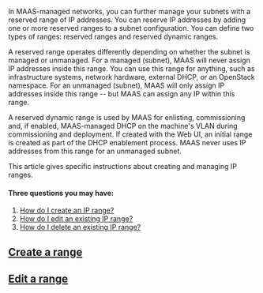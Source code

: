 <!-- deb-2-7-cli
||2.7|2.8|2.9|
|-----:|:-----:|:-----:|:-----:|
|Snap|[CLI](/t/ip-ranges/2754) ~ [UI](/t/ip-ranges/2755)|[CLI](/t/ip-ranges/2756) ~ [UI](/t/ip-ranges/2757)|[CLI](/t/ip-ranges/2758) ~ [UI](/t/ip-ranges/2759)|
|Packages|CLI ~ [UI](/t/ip-ranges/2761)|[CLI](/t/ip-ranges/2762) ~ [UI](/t/ip-ranges/2763)|[CLI](/t/ip-ranges/2764) ~ [UI](/t/ip-ranges/2765)|
 deb-2-7-cli -->

<!-- deb-2-7-ui
||2.7|2.8|2.9|
|-----:|:-----:|:-----:|:-----:|
|Snap|[CLI](/t/ip-ranges/2754) ~ [UI](/t/ip-ranges/2755)|[CLI](/t/ip-ranges/2756) ~ [UI](/t/ip-ranges/2757)|[CLI](/t/ip-ranges/2758) ~ [UI](/t/ip-ranges/2759)|
|Packages|[CLI](/t/ip-ranges/2760) ~ UI|[CLI](/t/ip-ranges/2762) ~ [UI](/t/ip-ranges/2763)|[CLI](/t/ip-ranges/2764) ~ [UI](/t/ip-ranges/2765)|
 deb-2-7-ui -->

<!-- deb-2-8-cli
||2.7|2.8|2.9|
|-----:|:-----:|:-----:|:-----:|
|Snap|[CLI](/t/ip-ranges/2754) ~ [UI](/t/ip-ranges/2755)|[CLI](/t/ip-ranges/2756) ~ [UI](/t/ip-ranges/2757)|[CLI](/t/ip-ranges/2758) ~ [UI](/t/ip-ranges/2759)|
|Packages|[CLI](/t/ip-ranges/2760) ~ [UI](/t/ip-ranges/2761)|CLI ~ [UI](/t/ip-ranges/2763)|[CLI](/t/ip-ranges/2764) ~ [UI](/t/ip-ranges/2765)|
 deb-2-8-cli -->

<!-- deb-2-8-ui
||2.7|2.8|2.9|
|-----:|:-----:|:-----:|:-----:|
|Snap|[CLI](/t/ip-ranges/2754) ~ [UI](/t/ip-ranges/2755)|[CLI](/t/ip-ranges/2756) ~ [UI](/t/ip-ranges/2757)|[CLI](/t/ip-ranges/2758) ~ [UI](/t/ip-ranges/2759)|
|Packages|[CLI](/t/ip-ranges/2760) ~ [UI](/t/ip-ranges/2761)|[CLI](/t/ip-ranges/2762) ~ UI|[CLI](/t/ip-ranges/2764) ~ [UI](/t/ip-ranges/2765)|
 deb-2-8-ui -->

<!-- deb-2-9-cli
||2.7|2.8|2.9|
|-----:|:-----:|:-----:|:-----:|
|Snap|[CLI](/t/ip-ranges/2754) ~ [UI](/t/ip-ranges/2755)|[CLI](/t/ip-ranges/2756) ~ [UI](/t/ip-ranges/2757)|[CLI](/t/ip-ranges/2758) ~ [UI](/t/ip-ranges/2759)|
|Packages|[CLI](/t/ip-ranges/2760) ~ [UI](/t/ip-ranges/2761)|[CLI](/t/ip-ranges/2762) ~ [UI](/t/ip-ranges/2763)|CLI ~ [UI](/t/ip-ranges/2765)|
 deb-2-9-cli -->

<!-- deb-2-9-ui
||2.7|2.8|2.9|
|-----:|:-----:|:-----:|:-----:|
|Snap|[CLI](/t/ip-ranges/2754) ~ [UI](/t/ip-ranges/2755)|[CLI](/t/ip-ranges/2756) ~ [UI](/t/ip-ranges/2757)|[CLI](/t/ip-ranges/2758) ~ [UI](/t/ip-ranges/2759)|
|Packages|[CLI](/t/ip-ranges/2760) ~ [UI](/t/ip-ranges/2761)|[CLI](/t/ip-ranges/2762) ~ [UI](/t/ip-ranges/2763)|[CLI](/t/ip-ranges/2764) ~ UI|
 deb-2-9-ui -->

<!-- snap-2-7-cli
||2.7|2.8|2.9|
|-----:|:-----:|:-----:|:-----:|
|Snap|CLI ~ [UI](/t/ip-ranges/2755)|[CLI](/t/ip-ranges/2756) ~ [UI](/t/ip-ranges/2757)|[CLI](/t/ip-ranges/2758) ~ [UI](/t/ip-ranges/2759)|
|Packages|[CLI](/t/ip-ranges/2760) ~ [UI](/t/ip-ranges/2761)|[CLI](/t/ip-ranges/2762) ~ [UI](/t/ip-ranges/2763)|[CLI](/t/ip-ranges/2764) ~ [UI](/t/ip-ranges/2765)|
 snap-2-7-cli -->

<!-- snap-2-7-ui
||2.7|2.8|2.9|
|-----:|:-----:|:-----:|:-----:|
|Snap|[CLI](/t/ip-ranges/2754) ~ UI|[CLI](/t/ip-ranges/2756) ~ [UI](/t/ip-ranges/2757)|[CLI](/t/ip-ranges/2758) ~ [UI](/t/ip-ranges/2759)|
|Packages|[CLI](/t/ip-ranges/2760) ~ [UI](/t/ip-ranges/2761)|[CLI](/t/ip-ranges/2762) ~ [UI](/t/ip-ranges/2763)|[CLI](/t/ip-ranges/2764) ~ [UI](/t/ip-ranges/2765)|
 snap-2-7-ui -->

<!-- snap-2-8-cli
||2.7|2.8|2.9|
|-----:|:-----:|:-----:|:-----:|
|Snap|[CLI](/t/ip-ranges/2754) ~ [UI](/t/ip-ranges/2755)|CLI ~ [UI](/t/ip-ranges/2757)|[CLI](/t/ip-ranges/2758) ~ [UI](/t/ip-ranges/2759)|
|Packages|[CLI](/t/ip-ranges/2760) ~ [UI](/t/ip-ranges/2761)|[CLI](/t/ip-ranges/2762) ~ [UI](/t/ip-ranges/2763)|[CLI](/t/ip-ranges/2764) ~ [UI](/t/ip-ranges/2765)|
 snap-2-8-cli -->

<!-- snap-2-8-ui
||2.7|2.8|2.9|
|-----:|:-----:|:-----:|:-----:|
|Snap|[CLI](/t/ip-ranges/2754) ~ [UI](/t/ip-ranges/2755)|[CLI](/t/ip-ranges/2756) ~ UI|[CLI](/t/ip-ranges/2758) ~ [UI](/t/ip-ranges/2759)|
|Packages|[CLI](/t/ip-ranges/2760) ~ [UI](/t/ip-ranges/2761)|[CLI](/t/ip-ranges/2762) ~ [UI](/t/ip-ranges/2763)|[CLI](/t/ip-ranges/2764) ~ [UI](/t/ip-ranges/2765)|
 snap-2-8-ui -->

<!-- snap-2-9-cli
||2.7|2.8|2.9|
|-----:|:-----:|:-----:|:-----:|
|Snap|[CLI](/t/ip-ranges/2754) ~ [UI](/t/ip-ranges/2755)|[CLI](/t/ip-ranges/2756) ~ [UI](/t/ip-ranges/2757)|CLI ~ [UI](/t/ip-ranges/2759)|
|Packages|[CLI](/t/ip-ranges/2760) ~ [UI](/t/ip-ranges/2761)|[CLI](/t/ip-ranges/2762) ~ [UI](/t/ip-ranges/2763)|[CLI](/t/ip-ranges/2764) ~ [UI](/t/ip-ranges/2765)|
 snap-2-9-cli -->

<!-- snap-2-9-ui
||2.7|2.8|2.9|
|-----:|:-----:|:-----:|:-----:|
|Snap|[CLI](/t/ip-ranges/2754) ~ [UI](/t/ip-ranges/2755)|[CLI](/t/ip-ranges/2756) ~ [UI](/t/ip-ranges/2757)|[CLI](/t/ip-ranges/2758) ~ UI|
|Packages|[CLI](/t/ip-ranges/2760) ~ [UI](/t/ip-ranges/2761)|[CLI](/t/ip-ranges/2762) ~ [UI](/t/ip-ranges/2763)|[CLI](/t/ip-ranges/2764) ~ [UI](/t/ip-ranges/2765)|
 snap-2-9-ui -->

In MAAS-managed networks, you can further manage your subnets with a reserved range of IP addresses.  You can reserve IP addresses by adding one or more reserved ranges to a subnet configuration. You can define two types of ranges: reserved ranges and reserved dynamic ranges.  

A reserved range operates differently depending on whether the subnet is managed or unmanaged.  For a managed (subnet), MAAS will never assign IP addresses inside this range.  You can use this range for anything, such as infrastructure systems, network hardware, external DHCP, or an OpenStack namespace.  For an unmanaged (subnet), MAAS will only assign IP addresses inside this range -- but MAAS can assign any IP within this range.

A reserved dynamic range is used by MAAS for enlisting, commissioning and, if enabled, MAAS-managed DHCP on the machine's VLAN during commissioning and deployment. If created with the Web UI, an initial range is created as part of the DHCP enablement process. MAAS never uses IP addresses from this range for an unmanaged subnet.

This article gives specific instructions about creating and managing IP ranges.

#### Three questions you may have:

1. [How do I create an IP range?](#heading--create-a-range)
2. [How do I edit an existing IP range?](#heading--edit-a-range)
3. [How do I delete an existing IP range?](#heading--delete-a-range)

<a href="#heading--create-a-range"><h2 id="heading--create-a-range">Create a range</h2></a>

<!-- snap-2-7-ui snap-2-8-ui snap-2-9-ui deb-2-7-ui deb-2-8-ui deb-2-9-ui
To create a range with the web UI, choose the "Subnets" option across the top:

<a href="https://discourse.maas.io/uploads/default/original/1X/2bc3b241b917325dac57a42771a0f9cfeb411bde.jpeg" target = "_blank"><img src="https://discourse.maas.io/uploads/default/original/1X/2bc3b241b917325dac57a42771a0f9cfeb411bde.jpeg"></a>

In the "SUBNET" column, choose the subnet for which you want to create an IP range(s):

<a href="https://discourse.maas.io/uploads/default/original/1X/051bf1e56a31c7e7dcb196b12ddf55435b3f0571.jpeg" target = "_blank"><img src="https://discourse.maas.io/uploads/default/original/1X/051bf1e56a31c7e7dcb196b12ddf55435b3f0571.jpeg"></a>

Scroll down to "Reserved ranges" on the subnet screen and click on the "Reserve range" drop-down:

<a href="https://discourse.maas.io/uploads/default/original/1X/a76e24de7c65d3553f853bc2b6a96671d756651b.jpeg" target = "_blank"><img src="https://discourse.maas.io/uploads/default/original/1X/a76e24de7c65d3553f853bc2b6a96671d756651b.jpeg"></a>

snap-2-7-ui snap-2-8-ui snap-2-9-ui deb-2-7-ui deb-2-8-ui deb-2-9-ui -->

<!-- deb-2-7-ui
Choose 'Reserve range' or 'Reserve dynamic range'. If you choose the latter, MAAS will automatically provide DHCP for enlistment and commissioning provided that the associated VLAN has DHCP enabled. Read the [DHCP page](/t/managing-dhcp/2905).
 deb-2-7-ui -->

<!-- deb-2-8-ui
Choose 'Reserve range' or 'Reserve dynamic range'. If you choose the latter, MAAS will automatically provide DHCP for enlistment and commissioning provided that the associated VLAN has DHCP enabled. Read the [DHCP page](/t/managing-dhcp/2907).
 deb-2-8-ui -->

<!-- deb-2-9-ui
Choose 'Reserve range' or 'Reserve dynamic range'. If you choose the latter, MAAS will automatically provide DHCP for enlistment and commissioning provided that the associated VLAN has DHCP enabled. Read the [DHCP page](/t/managing-dhcp/2909).
 deb-2-9-ui -->

<!-- snap-2-7-ui
Choose 'Reserve range' or 'Reserve dynamic range'. If you choose the latter, MAAS will automatically provide DHCP for enlistment and commissioning provided that the associated VLAN has DHCP enabled. Read the [DHCP page](/t/managing-dhcp/2899).
 snap-2-7-ui -->

<!-- snap-2-8-ui
Choose 'Reserve range' or 'Reserve dynamic range'. If you choose the latter, MAAS will automatically provide DHCP for enlistment and commissioning provided that the associated VLAN has DHCP enabled. Read the [DHCP page](/t/managing-dhcp/2901).
 snap-2-8-ui -->

<!-- snap-2-9-ui
Choose 'Reserve range' or 'Reserve dynamic range'. If you choose the latter, MAAS will automatically provide DHCP for enlistment and commissioning provided that the associated VLAN has DHCP enabled. Read the [DHCP page](/t/managing-dhcp/2903).
 snap-2-9-ui -->

<!-- snap-2-7-ui snap-2-8-ui snap-2-9-ui deb-2-7-ui deb-2-8-ui deb-2-9-ui
When you choose either of those two options, a window will appear allowing you to enter start and end addresses for the range as well as a comment.

Below is an example window when creating a 'reserved range' (the windows are identical):

<a href="https://assets.ubuntu.com/v1/be85b7d6-installconfig-network-ipranges__2.4_add-reserved-iprange.png" target = "_blank"><img src="https://assets.ubuntu.com/v1/be85b7d6-installconfig-network-ipranges__2.4_add-reserved-iprange.png"></a>

Click the 'Reserve' button when done.
snap-2-7-ui snap-2-8-ui snap-2-9-ui deb-2-7-ui deb-2-8-ui deb-2-9-ui -->

<!-- snap-2-7-cli snap-2-8-cli snap-2-9-cli deb-2-7-cli deb-2-8-cli deb-2-9-cli
See [Concepts and terms](/t/concepts-and-terms/785#heading--ip-ranges) for an explanation of the two kinds of reserved IP ranges MAAS uses.

To create a range of dynamic IP addresses that will be used by MAAS for node enlistment, commissioning, and possibly deployment:

``` bash
maas $PROFILE ipranges create type=dynamic \
    start_ip=$IP_DYNAMIC_RANGE_LOW end_ip=$IP_DYNAMIC_RANGE_HIGH \
    comment='This is a reserved dynamic range'
```

To create a range of IP addresses that will not be used by MAAS:

``` bash
maas $PROFILE ipranges create type=reserved \
    start_ip=$IP_STATIC_RANGE_LOW end_ip=$IP_STATIC_RANGE_HIGH \
    comment='This is a reserved range'
```

To reserve a single IP address that will not be used by MAAS:

``` bash
maas $PROFILE ipaddresses reserve ip_address=$IP_STATIC_SINGLE
```

To remove such a single reserved IP address:

``` bash
maas $PROFILE ipaddresses release ip=$IP_STATIC_SINGLE
```

snap-2-7-cli snap-2-8-cli snap-2-9-cli deb-2-7-cli deb-2-8-cli deb-2-9-cli -->

<a href="#heading--edit-a-range"><h2 id="heading--edit-a-range">Edit a range</h2></a>

<!-- snap-2-7-cli snap-2-8-cli snap-2-9-cli deb-2-7-cli deb-2-8-cli deb-2-9-cli
To edit an IP range, first find the ID of the desired IP range with the command:

```
maas admin ipranges read
```

Examine the JSON output to find the ID corresponding to the IP range you want to edit, then enter:

```
maas admin iprange update $ID start_ip="<start ip>" end_ip="<end ip>" comment="freeform comment"
```

This command will update the IP range associated with $ID.
snap-2-7-cli snap-2-8-cli snap-2-9-cli deb-2-7-cli deb-2-8-cli deb-2-9-cli -->

<!-- snap-2-7-ui snap-2-8-ui snap-2-9-ui deb-2-7-ui deb-2-8-ui deb-2-9-ui
Click the 'Menu' button at the far right of the row corresponding to the subnet in question and select 'Edit reserved range' from the menu that appears. Edit the fields as desired and click the 'Save' button.

<a href="#heading--delete-a-range"><h2 id="heading--delete-a-range">Delete a range</h2></a>

Select 'Remove range' from the menu that appears when clicking the 'Menu' button at the far right of the row corresponding to the subnet in question.

snap-2-7-ui snap-2-8-ui snap-2-9-ui deb-2-7-ui deb-2-8-ui deb-2-9-ui -->
